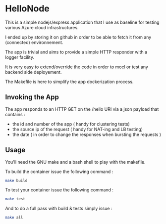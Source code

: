 # HelloNode

This is a simple nodejs/express application that I use as baseline for testing various Azure cloud infrastructures.

I ended up by storing it on github in order to be able to fetch it from any (connected) environnement.

The app is trivial and aims to provide a simple HTTP responder with a logger facility.

It is very easy to extend/override the code in order to mocl or test any backend side deployement.

The Makefile is here to simplify the app dockerization process.

## Invoking the App

The app responds to an HTTP GET on the /hello URI via a json payload that contains : 
* the id and number of the app ( handy for clustering tests)
* the source ip of the request ( handy for NAT-ing and LB testing)
* the date ( in order to change the responses when bursting the requests )

## Usage

You'll need the GNU make and a bash shell to play with the makefile.

To build the container issue the following command : 

```bash 
make build
```
To test your container issue the following command : 

```bash 
make test
```

And to do a full pass with build & tests simply issue : 
```bash 
make all
```



